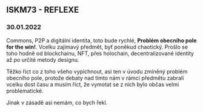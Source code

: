 ## ISKM73 - REFLEXE
### 30.01.2022

Commons, P2P a digitální identita, toto bude rychlé, **Problém obecního pole for the win!**. Vcelku zajímavý předmět, byť poněkud chaotický. Prošlo se toho hodně od blockchainu, NFT, přes holochain, decentralizované identity až po určité metody designu. 

Těžko říct co z toho všeho vypíchnout, asi ten v úvodu zmíněný problém obecního pole, protože debaty nad tímto nám v rámci předmětu zabrali vcelku dost času a musím říct, že vymotat se z nich bylo občas velmi problematické. 

Jinak v zásadě asi nemám, co bych řekl.